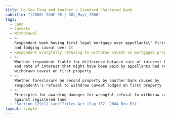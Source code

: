 ```yaml
---
title: Ho Soo Fong and Another v Standard Chartered Bank
subtitle: "[2006] SGHC 90 / 30\_May\_2006"
tags:
  - Land
  - Caveats
  - Withdrawal
  - >-
    Respondent bank having first legal mortgage over appellants\' first property
    and lodging caveat over it
  - Respondent wrongfully refusing to withdraw caveat on mortgaged property
  - >-
    Whether respondent liable for difference between rate of interest being paid
    and rate of interest that might have been paid by appellants had respondent
    withdrawn caveat on first property
  - >-
    Whether foreclosure on second property by another bank caused by
    respondent\'s refusal to withdraw caveat lodged on first property
  - >-
    Principles for awarding damages for wrongful refusal to withdraw caveat
    against registered land
  - 'Section 129(1) Land Titles Act (Cap 157, 2004 Rev Ed)'
layout: single
---
```


